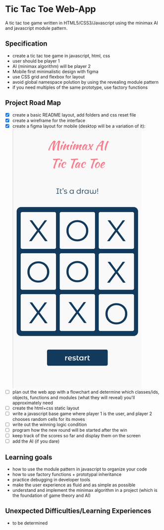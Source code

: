 # Tic Tac Toe Web-App
A tic tac toe game written in HTML5/CSS3/Javascript using the minimax AI and javascript module pattern.

## Specification
- create a tic tac toe game in javascript, html, css
- user should be player 1
- AI (minimax algorithm) will be player 2
- Mobile first minimalistic design with figma
- use CSS grid and flexbox for layout
- avoid global namespace polution by using the revealing module pattern
- if you need multiples of the same prototype, use factory functions

## Project Road Map
- [x] create a basic README layout, add folders and css reset file
- [x] create a wireframe for the interface
- [x] create a figma layout for mobile (desktop will be a variation of it): ![Figma mobile layout](images/figmaLayout.png)
- [ ] plan out the web app with a flowchart and determine which classes/ids, objects, functions and modules (what they will reveal) you'll approximately need
- [ ] create the html+css static layout
- [ ] write a javascript base game where player 1 is the user, and player 2 chooses random cells for its moves
- [ ] write out the winning logic condition
- [ ] program how the new round will be started after the win
- [ ] keep track of the scores so far and display them on the screen
- [ ] add the AI (if you dare)

## Learning goals
- how to use the module pattern in javascript to organize your code
- how to use factory functions + prototypal inheritance
- practice debugging in developer tools
- make the user experience as fluid and as simple as possible
- understand and implement the minimax algorithm in a project (which is the foundation of game theory and AI)

## Unexpected Difficulties/Learning Experiences
- to be determined



